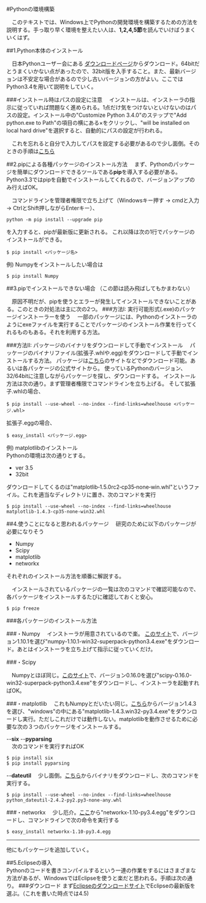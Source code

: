 ﻿
#Pythonの環境構築

　このテキストでは、Windows上でPythonの開発環境を構築するための方法を説明する。手っ取り早く環境を整えたい人は、**1,2,4,5節**を読んでいけばうまくいくはず。
  
##1.Python本体のインストール

　日本Pythonユーザー会にある [ダウンロードページ](http://www.python.jp/Zope/Zope/download/pythoncore)からダウンロード。64bitだとうまくいかない点があったので、32bit版を入手すること。また、最新バージョンは不安定な場合があるので少し古いバージョンの方がよい。ここではPython3.4を用いて説明をしていく。


###インストール時はパスの設定に注意 
　インストールは、インストーラの指示に従っていれば問題なく進められる。1点だけ気をつけないといけないのはパスの設定。インストール中の"Customize Python 3.4.0"のステップで"Add python.exe to Path"の項目の横にある×をクリックし、"will be installed on local hard drive"を選択すると、自動的にパスの設定が行われる。

　これを忘れると自分で入力してパスを設定する必要があるので少し面倒。そのときの手順は[こちら](http://www.pythonweb.jp/install/setup/index1.html)





##2.pipによる各種パッケージのインストール方法
　まず、Pythonのパッケージを簡単にダウンロードできるツールである**pip**を導入する必要がある。Python3.3ではpipを自動でインストールしてくれるので、バージョンアップのみ行えばOK。

　コマンドラインを管理者権限で立ち上げて（Windowsキー押す → cmdと入力 → CtrlとShift押しながらEnterキー）、

```
python -m pip install --upgrade pip
```

を入力すると、pipが最新版に更新される。
これ以降は次の1行でパッケージのインストールができる。

```
$ pip install <パッケージ名>
```

例) Numpyをインストールしたい場合は

```
$ pip install Numpy
```




##3.pipでインストールできない場合
（この節は読み飛ばしてもかまわない）


　原因不明だが、pipを使うとエラーが発生してインストールできないことがある。このときの対処法は主に次の2つ。
###方法I: 実行可能形式(.exe)のパッケージインストーラーを使う
　一部のパッケージには、Pythonのインストーラのようにexeファイルを実行することでパッケージのインストール作業を行ってくれるものもある。それを利用する方法。

###方法II: パッケージのバイナリをダウンロードして手動でインストール
　パッケージのバイナリファイル(拡張子.whlや.egg)をダウンロードして手動でインストールする方法。
パッケージは[こちら](http://www.lfd.uci.edu/~gohlke/pythonlibs/)のサイトなどでダウンロード可能。あるいは各パッケージの公式サイトから。
使っているPythonのバージョン、32/64bitに注意しながらパッケージを探し、ダウンロードする。
インストール方法は次の通り。まず管理者権限でコマンドラインを立ち上げる。
そして拡張子.whlの場合、

```
$ pip install --use-wheel --no-index --find-links=wheelhouse <パッケージ.whl>
```

拡張子.eggの場合、

```
$ easy_install <パッケージ.egg>
```

例) matplotlibのインストール  
Pythonの環境は次の通りとする。

- ver 3.5  
- 32bit 

ダウンロードしてくるのは"matplotlib‑1.5.0rc2‑cp35‑none‑win.whl"というファイル。これを適当なディレクトリに置き、次のコマンドを実行

```
$ pip install --use-wheel --no-index --find-links=wheelhouse matplotlib-1.4.3-cp35-none-win32.whl
```


  
  
##4.使うことになると思われるパッケージ
　研究のために以下のパッケージが必要になりそう

- Numpy
- Scipy
- matplotlib
- networkx


それぞれのインストール方法を順番に解説する。

　インストールされているパッケージの一覧は次のコマンドで確認可能なので、各パッケージをインストールするたびに確認しておくと安心。

```
$ pip freeze
```


###各パッケージのインストール方法

###・Numpy
　インストーラが用意されているので楽。
[このサイト](http://sourceforge.net/projects/numpy/files/NumPy/)で、バージョン1.10.1を選び"numpy-1.10.1-win32-superpack-python3.4.exe"をダウンロード。あとはインストーラを立ち上げて指示に従っていくだけ。

###・Scipy

　Numpyとほぼ同じ。[このサイト](http://sourceforge.net/projects/scipy/files/scipy/)で、バージョン0.16.0を選び"scipy-0.16.0-win32-superpack-python3.4.exe"をダウンロードし、インストーラを起動すればOK。

###・matplotlib
　これもNumpyとだいたい同じ。[こちら](http://sourceforge.net/projects/matplotlib/files/matplotlib/)からバージョン1.4.3を選び、"windows"の中にある"matplotlib-1.4.3.win32-py3.4.exe"をダウンロードし実行。ただしこれだけでは動作しない。matplotlibを動作させるために必要な次の３つのパッケージをインストールする。

--**six** 
--**pyparsing**  
　次のコマンドを実行すればOK

```
$ pip install six   
$ pip install pyparsing
```


--**dateutil**
　少し面倒。[こちら](https://pypi.python.org/pypi/python-dateutil)からバイナリをダウンロードし、次のコマンドを実行する。

```
$ pip install --use-wheel --no-index --find-links=wheelhouse python_dateutil-2.4.2-py2.py3-none-any.whl
```





###・networkx
　少し厄介。[ここ](https://pypi.python.org/pypi/networkx/)から"networkx-1.10-py3.4.egg"をダウンロードし、コマンドラインで次の命令を実行する

```
$ easy_install networkx-1.10-py3.4.egg
```


--------------------------------------------  
他にもパッケージを追加していく。  


##5.Eclipseの導入  
Pythonのコードを書きコンパイルするという一連の作業をするにはさまざまな方法があるが、WindowsではEclipseを使うと楽だと思われる。手順は次の通り。
###ダウンロード
まず[Eclipseのダウンロードサイト](http://mergedoc.osdn.jp/)でEclipseの最新版を選ぶ。（これを書いた時点では4.5)

